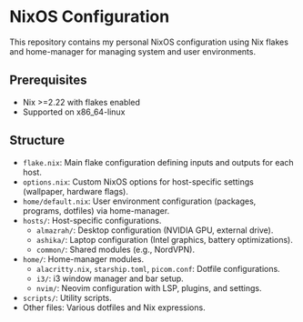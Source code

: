 # NixOS Configuration

This repository contains my personal NixOS configuration using Nix flakes and home-manager for managing system and user environments.

## Prerequisites

- Nix >=2.22 with flakes enabled
- Supported on x86_64-linux

## Structure

- `flake.nix`: Main flake configuration defining inputs and outputs for each host.
- `options.nix`: Custom NixOS options for host-specific settings (wallpaper, hardware flags).
- `home/default.nix`: User environment configuration (packages, programs, dotfiles) via home-manager.
- `hosts/`: Host-specific configurations.
  - `almazrah/`: Desktop configuration (NVIDIA GPU, external drive).
  - `ashika/`: Laptop configuration (Intel graphics, battery optimizations).
  - `common/`: Shared modules (e.g., NordVPN).
- `home/`: Home-manager modules.
  - `alacritty.nix`, `starship.toml`, `picom.conf`: Dotfile configurations.
  - `i3/`: i3 window manager and bar setup.
  - `nvim/`: Neovim configuration with LSP, plugins, and settings.
- `scripts/`: Utility scripts.
- Other files: Various dotfiles and Nix expressions.

